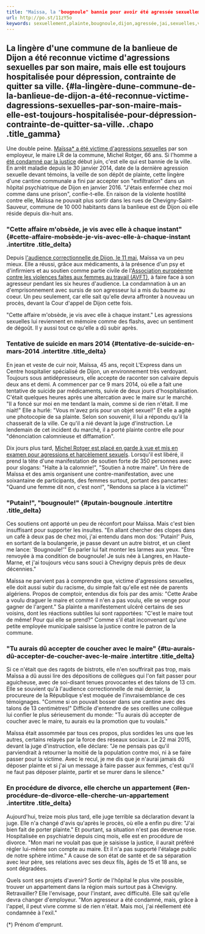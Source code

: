 ```yaml
---
title: "Maïssa, la "bougnoule" bannie pour avoir été agressée sexuellement par le maire"
url: http://po.st/11zY5o
keywords: sexuellement,plainte,bougnoule,dijon,agressée,jai,sexuelles,victime,quil,maïssa,bannie,maire,dû,cest
---
```

La lingère d\'une commune de la banlieue de Dijon a été reconnue victime d\'agressions sexuelles par son maire, mais elle est toujours hospitalisée pour dépression, contrainte de quitter sa ville. {#la-lingère-dune-commune-de-la-banlieue-de-dijon-a-été-reconnue-victime-dagressions-sexuelles-par-son-maire-mais-elle-est-toujours-hospitalisée-pour-dépression-contrainte-de-quitter-sa-ville. .chapo .title_gamma}
----------------------------------------------------------------------------------------------------------------------------------------------------------------------------------------------------

Une double peine. [Maïssa\* a été victime d\'agressions sexuelles](//www.lexpress.fr/actualite/societe/justice/harcelement-et-agressions-sexuels-quand-la-lingere-accuse-le-maire_1790738.html) par son employeur, le maire LR de la commune, Michel Rotger, 66 ans. Si l\'homme a [été condamné par la justice](http://france3-regions.francetvinfo.fr/bourgogne/cote-d-or/chevigny-saint-sauveur-cote-d-or-le-maire-michel-rotger-condamne-pour-agressions-sexuelles-1019393.html) début juin, c\'est elle qui est bannie de la ville. En arrêt maladie depuis le 30 janvier 2014, date de la dernière agression sexuelle devant témoins, la veille de son dépôt de plainte, cette lingère d\'une cantine communale a fini par accepter son \"exfiltration\" dans un hôpital psychiatrique de Dijon en janvier 2016. \"J\'étais enfermée chez moi comme dans une prison\", confie-t-elle. En raison de la violente hostilité contre elle, Maïssa ne pouvait plus sortir dans les rues de Chevigny-Saint-Sauveur, commune de 10 000 habitants dans la banlieue est de Dijon où elle réside depuis dix-huit ans. 

### \"Cette affaire m\'obsède, je vis avec elle à chaque instant\" {#cette-affaire-mobsède-je-vis-avec-elle-à-chaque-instant .intertitre .title_delta}

Depuis [l\'audience correctionnelle de Dijon, le 11 mai](//www.lexpress.fr/actualite/societe/justice/harcelement-et-agressions-sexuels-quand-la-lingere-accuse-le-maire_1790738.html), Maïssa va un peu mieux. Elle a réussi, grâce aux médicaments, à la présence d\'un psy et d\'infirmiers et au soutien comme partie civile de l\'[Association européenne contre les violences faites aux femmes au travail (AVFT)](http://www.avft.org/), à faire face à son agresseur pendant les six heures d\'audience. La condamnation à un an d\'emprisonnement avec sursis de son agresseur lui a mis du baume au coeur. Un peu seulement, car elle sait qu\'elle devra affronter à nouveau un procès, devant la Cour d\'appel de Dijon cette fois.  

\"Cette affaire m\'obsède, je vis avec elle à chaque instant.\" Les agressions sexuelles lui reviennent en mémoire comme des flashs, avec un sentiment de dégoût. Il y aussi tout ce qu\'elle a dû subir après. 

### Tentative de suicide en mars 2014 {#tentative-de-suicide-en-mars-2014 .intertitre .title_delta}

En jean et veste de cuir noir, Maïssa, 45 ans, reçoit L\'Express dans un Centre hospitalier spécialisé de Dijon, un environnement très verdoyant. Toujours sous antidépresseurs, elle accepte de raconter son calvaire depuis deux ans et demi. A commencer par ce 9 mars 2014, où elle a fait une tentative de suicide par médicaments, suivie de deux jours d\'hospitalisation. C\'était quelques heures après une altercation avec le maire sur le marché. \"Il a foncé sur moi en me tendant la main, comme si de rien n\'était. Il me niait!\" Elle a hurlé: \"Vous m\'avez pris pour un objet sexuel!\" Et elle a agité une photocopie de sa plainte. Selon son souvenir, il lui a répondu qu\'il la chasserait de la ville. Ce qu\'il a nié devant la juge d\'instruction. Le lendemain de cet incident du marché, il a porté plainte contre elle pour \"dénonciation calomnieuse et diffamation\". 

Dix jours plus tard, [Michel Rotger est placé en garde à vue et mis en examen pour agressions et harcèlement sexuels](http://www.lefigaro.fr/actualite-france/2016/05/11/01016-20160511ARTFIG00143-en-pleine-affaire-baupin-un-maire-juge-pour-harcelement-et-agression-sexuelle.php). Lorsqu\'il est libéré, il prend la tête d\'une manifestation de soutien forte de 350 personnes avec pour slogans: \"Halte à la calomnie!\", \"Soutien à notre maire\". Un frère de Maïssa et des amis organisent une contre-manifestation, avec une soixantaine de participants, des femmes surtout, portant des pancartes: \"Quand une femme dit non, c\'est non!\", \"Rendons sa place à la victime!\" 

### \"Putain!\", \"bougnoule!\" {#putain-bougnoule .intertitre .title_delta}

Ces soutiens ont apporté un peu de réconfort pour Maïssa. Mais c\'est bien insuffisant pour supporter les insultes. \"En allant chercher des clopes dans un café à deux pas de chez moi, j\'ai entendu dans mon dos: \'Putain!\' Puis, en sortant de la boulangerie, je passe devant un autre bistrot, et un client me lance: \'Bougnoule!\'\" En parler lui fait monter les larmes aux yeux. \"Être renvoyée à ma condition de bougnoule! Je suis née à Langres, en Haute-Marne, et j\'ai toujours vécu sans souci à Chevigny depuis près de deux décennies.\" 

Maïssa ne parvient pas à comprendre que, victime d\'agressions sexuelles, elle doit aussi subir du racisme, du simple fait qu\'elle est née de parents algériens. Propos de comptoir, entendus dix fois par des amis: \"Cette Arabe a voulu draguer le maire et comme il n\'en a pas voulu, elle se venge pour gagner de l\'argent.\" Sa plainte a manifestement ulcéré certains de ses voisins, dont les réactions subtiles lui sont rapportées: \"C\'est le maire tout de même! Pour qui elle se prend?\" Comme s\'il était inconvenant qu\'une petite employée municipale saisisse la justice contre le patron de la commune. 

### \"Tu aurais dû accepter de coucher avec le maire\" {#tu-aurais-dû-accepter-de-coucher-avec-le-maire .intertitre .title_delta}

Si ce n\'était que des ragots de bistrots, elle n\'en souffrirait pas trop, mais Maïssa a dû aussi lire des dépositions de collègues qui l\'on fait passer pour aguicheuse, avec de soi-disant tenues provocantes et des talons de 13 cm. Elle se souvient qu\'à l\'audience correctionnelle de mai dernier, la procureure de la République s\'est moquée de l\'invraisemblance de ces témoignages. \"Comme si on pouvait bosser dans une cantine avec des talons de 13 centimètres!\" Difficile d\'entendre de ses oreilles une collègue lui confier le plus sérieusement du monde: \"Tu aurais dû accepter de coucher avec le maire, tu aurais eu la promotion que tu voulais.\" 

Maïssa était assommée par tous ces propos, plus sordides les uns que les autres, certains relayés par la force des réseaux sociaux. Le 22 mai 2015, devant la juge d\'instruction, elle déclare: \"Je ne pensais pas qu\'il parviendrait à retourner la moitié de la population contre moi, ni à se faire passer pour la victime. Avec le recul, je me dis que je n\'aurai jamais dû déposer plainte et si j\'ai un message à faire passer aux femmes, c\'est qu\'il ne faut pas déposer plainte, partir et se murer dans le silence.\" 

### En procédure de divorce, elle cherche un appartement {#en-procédure-de-divorce-elle-cherche-un-appartement .intertitre .title_delta}

Aujourd\'hui, treize mois plus tard, elle juge terrible sa déclaration devant la juge. Elle n\'a changé d\'avis qu\'après le procès, où elle a enfin pu dire: \"J\'ai bien fait de porter plainte.\" Et pourtant, sa situation n\'est pas devenue rose. Hospitalisée en psychiatrie depuis cinq mois, elle est en procédure de divorce. \"Mon mari ne voulait pas que je saisisse la justice, il aurait préféré régler lui-même son compte au maire. Et il n\'a pas supporté l\'étalage public de notre sphère intime.\" A cause de son état de santé et de sa séparation avec leur père, ses relations avec ses deux fils, âgés de 15 et 18 ans, se sont dégradées.  

Quels sont ses projets d\'avenir? Sortir de l\'hôpital le plus vite possible, trouver un appartement dans la région mais surtout pas à Chevigny. Retravailler? Elle l\'envisage, pour l\'instant, avec difficulté. Elle sait qu\'elle devra changer d\'employeur. \"Mon agresseur a été condamné, mais, grâce à l\'appel, il peut vivre comme si de rien n\'était. Mais moi, j\'ai réellement été condamnée à l\'exil.\" 

(\*) Prénom d\'emprunt. 
